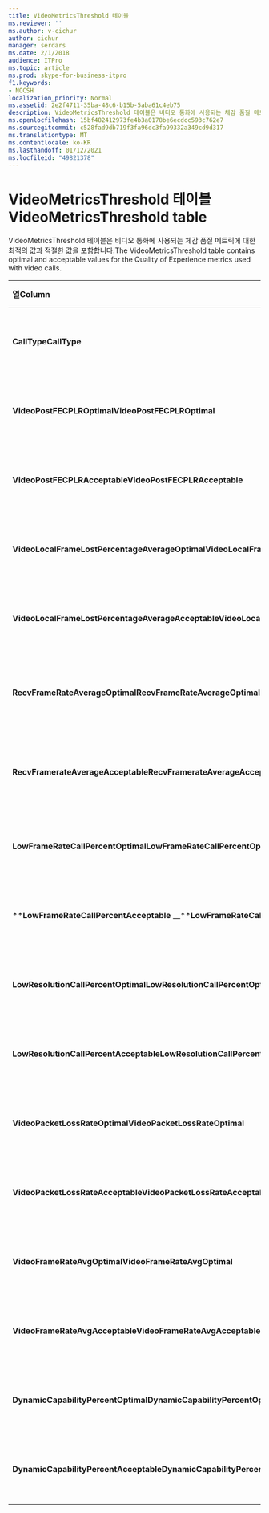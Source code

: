 ```yaml
---
title: VideoMetricsThreshold 테이블
ms.reviewer: ''
ms.author: v-cichur
author: cichur
manager: serdars
ms.date: 2/1/2018
audience: ITPro
ms.topic: article
ms.prod: skype-for-business-itpro
f1.keywords:
- NOCSH
localization_priority: Normal
ms.assetid: 2e2f4711-35ba-48c6-b15b-5aba61c4eb75
description: VideoMetricsThreshold 테이블은 비디오 통화에 사용되는 체감 품질 메트릭에 대한 최적의 값과 적절한 값을 포함합니다.
ms.openlocfilehash: 15bf482412973fe4b3a0178be6ecdcc593c762e7
ms.sourcegitcommit: c528fad9db719f3fa96dc3fa99332a349cd9d317
ms.translationtype: MT
ms.contentlocale: ko-KR
ms.lasthandoff: 01/12/2021
ms.locfileid: "49821378"
---
```

# <a name="videometricsthreshold-table"></a><span data-ttu-id="250e4-103">VideoMetricsThreshold 테이블</span><span class="sxs-lookup"><span data-stu-id="250e4-103">VideoMetricsThreshold table</span></span>
 
<span data-ttu-id="250e4-104">VideoMetricsThreshold 테이블은 비디오 통화에 사용되는 체감 품질 메트릭에 대한 최적의 값과 적절한 값을 포함합니다.</span><span class="sxs-lookup"><span data-stu-id="250e4-104">The VideoMetricsThreshold table contains optimal and acceptable values for the Quality of Experience metrics used with video calls.</span></span>
  

| <span data-ttu-id="250e4-105">**열**</span><span class="sxs-lookup"><span data-stu-id="250e4-105">**Column**</span></span>                                               | <span data-ttu-id="250e4-106">**데이터 형식**</span><span class="sxs-lookup"><span data-stu-id="250e4-106">**Data Type**</span></span>       | <span data-ttu-id="250e4-107">**키/인덱스**</span><span class="sxs-lookup"><span data-stu-id="250e4-107">**Key/Index**</span></span>  | <span data-ttu-id="250e4-108">**세부 정보**</span><span class="sxs-lookup"><span data-stu-id="250e4-108">**Details**</span></span>                          |
|:---------------------------------------------------------|:--------------------|:---------------|:-------------------------------------|
| <span data-ttu-id="250e4-109">**CallType**</span><span class="sxs-lookup"><span data-stu-id="250e4-109">**CallType**</span></span> <br/>                                       | <span data-ttu-id="250e4-110">int</span><span class="sxs-lookup"><span data-stu-id="250e4-110">int</span></span>  <br/>          | <span data-ttu-id="250e4-111">Primary</span><span class="sxs-lookup"><span data-stu-id="250e4-111">Primary</span></span>  <br/> | <span data-ttu-id="250e4-112">건 전화의 유형입니다.</span><span class="sxs-lookup"><span data-stu-id="250e4-112">Type of call that was placed.</span></span>  <br/> |
| <span data-ttu-id="250e4-113">**VideoPostFECPLROptimal**</span><span class="sxs-lookup"><span data-stu-id="250e4-113">**VideoPostFECPLROptimal**</span></span> <br/>                         | <span data-ttu-id="250e4-114">decimal(5,2)</span><span class="sxs-lookup"><span data-stu-id="250e4-114">decimal(5,2)</span></span>  <br/> |                | <span data-ttu-id="250e4-115">기본값은 0.05입니다.</span><span class="sxs-lookup"><span data-stu-id="250e4-115">The default value is 0.05.</span></span>  <br/>    |
| <span data-ttu-id="250e4-116">**VideoPostFECPLRAcceptable**</span><span class="sxs-lookup"><span data-stu-id="250e4-116">**VideoPostFECPLRAcceptable**</span></span> <br/>                      | <span data-ttu-id="250e4-117">decimal(5,2)</span><span class="sxs-lookup"><span data-stu-id="250e4-117">decimal(5,2)</span></span>  <br/> |                | <span data-ttu-id="250e4-118">기본값은 0.10입니다.</span><span class="sxs-lookup"><span data-stu-id="250e4-118">The default value is 0.10.</span></span>  <br/>    |
| <span data-ttu-id="250e4-119">**VideoLocalFrameLostPercentageAverageOptimal**</span><span class="sxs-lookup"><span data-stu-id="250e4-119">**VideoLocalFrameLostPercentageAverageOptimal**</span></span> <br/>    | <span data-ttu-id="250e4-120">decimal(5,2)</span><span class="sxs-lookup"><span data-stu-id="250e4-120">decimal(5,2)</span></span>  <br/> |                | <span data-ttu-id="250e4-121">기본값은 5.0입니다.</span><span class="sxs-lookup"><span data-stu-id="250e4-121">The default value is 5.0.</span></span>  <br/>     |
| <span data-ttu-id="250e4-122">**VideoLocalFrameLostPercentageAverageAcceptable**</span><span class="sxs-lookup"><span data-stu-id="250e4-122">**VideoLocalFrameLostPercentageAverageAcceptable**</span></span> <br/> | <span data-ttu-id="250e4-123">decimal(5,2)</span><span class="sxs-lookup"><span data-stu-id="250e4-123">decimal(5,2)</span></span>  <br/> |                | <span data-ttu-id="250e4-124">기본값은 10.0입니다.</span><span class="sxs-lookup"><span data-stu-id="250e4-124">The default value is 10.0.</span></span>  <br/>    |
| <span data-ttu-id="250e4-125">**RecvFrameRateAverageOptimal**</span><span class="sxs-lookup"><span data-stu-id="250e4-125">**RecvFrameRateAverageOptimal**</span></span> <br/>                    | <span data-ttu-id="250e4-126">decimal(9,4)</span><span class="sxs-lookup"><span data-stu-id="250e4-126">decimal(9,4)</span></span>  <br/> |                | <span data-ttu-id="250e4-127">기본값은 12.0000입니다.</span><span class="sxs-lookup"><span data-stu-id="250e4-127">The default value is 12.0000.</span></span>  <br/> |
| <span data-ttu-id="250e4-128">**RecvFramerateAverageAcceptable**</span><span class="sxs-lookup"><span data-stu-id="250e4-128">**RecvFramerateAverageAcceptable**</span></span> <br/>                 | <span data-ttu-id="250e4-129">decimal(9,4)</span><span class="sxs-lookup"><span data-stu-id="250e4-129">decimal(9,4)</span></span>  <br/> |                | <span data-ttu-id="250e4-130">기본값은 7.0000입니다.</span><span class="sxs-lookup"><span data-stu-id="250e4-130">The default value is 7.0000.</span></span>  <br/>  |
| <span data-ttu-id="250e4-131">**LowFrameRateCallPercentOptimal**</span><span class="sxs-lookup"><span data-stu-id="250e4-131">**LowFrameRateCallPercentOptimal**</span></span> <br/>                 | <span data-ttu-id="250e4-132">decimal(5,2)</span><span class="sxs-lookup"><span data-stu-id="250e4-132">decimal(5,2)</span></span>  <br/> |                | <span data-ttu-id="250e4-133">기본값은 5.0입니다.</span><span class="sxs-lookup"><span data-stu-id="250e4-133">The default value is 5.0.</span></span>  <br/>     |
| <span data-ttu-id="250e4-134">\*\***LowFrameRateCallPercentAcceptable** _\_</span><span class="sxs-lookup"><span data-stu-id="250e4-134">\*\***LowFrameRateCallPercentAcceptable** _\_</span></span> <br/>        | <span data-ttu-id="250e4-135">decimal(5,2)</span><span class="sxs-lookup"><span data-stu-id="250e4-135">decimal(5,2)</span></span>  <br/> |                | <span data-ttu-id="250e4-136">기본값은 10.0입니다.</span><span class="sxs-lookup"><span data-stu-id="250e4-136">The default value is 10.0/</span></span>  <br/>    |
| <span data-ttu-id="250e4-137">**LowResolutionCallPercentOptimal**</span><span class="sxs-lookup"><span data-stu-id="250e4-137">**LowResolutionCallPercentOptimal**</span></span> <br/>                | <span data-ttu-id="250e4-138">decimal(5,2)</span><span class="sxs-lookup"><span data-stu-id="250e4-138">decimal(5,2)</span></span>  <br/> |                | <span data-ttu-id="250e4-139">기본값은 5.0입니다.</span><span class="sxs-lookup"><span data-stu-id="250e4-139">The default value is 5.0.</span></span>  <br/>     |
| <span data-ttu-id="250e4-140">**LowResolutionCallPercentAcceptable**</span><span class="sxs-lookup"><span data-stu-id="250e4-140">**LowResolutionCallPercentAcceptable**</span></span> <br/>             | <span data-ttu-id="250e4-141">decimal(5,2)</span><span class="sxs-lookup"><span data-stu-id="250e4-141">decimal(5,2)</span></span>  <br/> |                | <span data-ttu-id="250e4-142">기본값은 10.0입니다.</span><span class="sxs-lookup"><span data-stu-id="250e4-142">The default value is 10.0.</span></span>  <br/>    |
| <span data-ttu-id="250e4-143">**VideoPacketLossRateOptimal**</span><span class="sxs-lookup"><span data-stu-id="250e4-143">**VideoPacketLossRateOptimal**</span></span> <br/>                     | <span data-ttu-id="250e4-144">foat</span><span class="sxs-lookup"><span data-stu-id="250e4-144">foat</span></span>  <br/>         |                | <span data-ttu-id="250e4-145">기본값은 0.05입니다.</span><span class="sxs-lookup"><span data-stu-id="250e4-145">The default value is 0.05.</span></span>  <br/>    |
| <span data-ttu-id="250e4-146">**VideoPacketLossRateAcceptable**</span><span class="sxs-lookup"><span data-stu-id="250e4-146">**VideoPacketLossRateAcceptable**</span></span> <br/>                  | <span data-ttu-id="250e4-147">float</span><span class="sxs-lookup"><span data-stu-id="250e4-147">float</span></span>  <br/>        |                | <span data-ttu-id="250e4-148">기본값은 0.10입니다.</span><span class="sxs-lookup"><span data-stu-id="250e4-148">The default value is 0.10.</span></span>  <br/>    |
| <span data-ttu-id="250e4-149">**VideoFrameRateAvgOptimal**</span><span class="sxs-lookup"><span data-stu-id="250e4-149">**VideoFrameRateAvgOptimal**</span></span> <br/>                       | <span data-ttu-id="250e4-150">float</span><span class="sxs-lookup"><span data-stu-id="250e4-150">float</span></span>  <br/>        |                | <span data-ttu-id="250e4-151">기본값은 12입니다.</span><span class="sxs-lookup"><span data-stu-id="250e4-151">The default value is 12.</span></span>  <br/>      |
| <span data-ttu-id="250e4-152">**VideoFrameRateAvgAcceptable**</span><span class="sxs-lookup"><span data-stu-id="250e4-152">**VideoFrameRateAvgAcceptable**</span></span> <br/>                    | <span data-ttu-id="250e4-153">float</span><span class="sxs-lookup"><span data-stu-id="250e4-153">float</span></span>  <br/>        |                | <span data-ttu-id="250e4-154">기본값은 7입니다.</span><span class="sxs-lookup"><span data-stu-id="250e4-154">The default value is 7.</span></span>  <br/>       |
| <span data-ttu-id="250e4-155">**DynamicCapabilityPercentOptimal**</span><span class="sxs-lookup"><span data-stu-id="250e4-155">**DynamicCapabilityPercentOptimal**</span></span> <br/>                | <span data-ttu-id="250e4-156">decimal(5,2)</span><span class="sxs-lookup"><span data-stu-id="250e4-156">decimal(5,2)</span></span>  <br/> |                | <span data-ttu-id="250e4-157">기본값은 5.00입니다.</span><span class="sxs-lookup"><span data-stu-id="250e4-157">The default value is 5.00.</span></span>  <br/>    |
| <span data-ttu-id="250e4-158">**DynamicCapabilityPercentAcceptable**</span><span class="sxs-lookup"><span data-stu-id="250e4-158">**DynamicCapabilityPercentAcceptable**</span></span> <br/>             | <span data-ttu-id="250e4-159">decimal(5,2)</span><span class="sxs-lookup"><span data-stu-id="250e4-159">decimal(5,2)</span></span>  <br/> |                | <span data-ttu-id="250e4-160">기본값은 10.00입니다.</span><span class="sxs-lookup"><span data-stu-id="250e4-160">The default value is 10.00.</span></span>  <br/>   |

